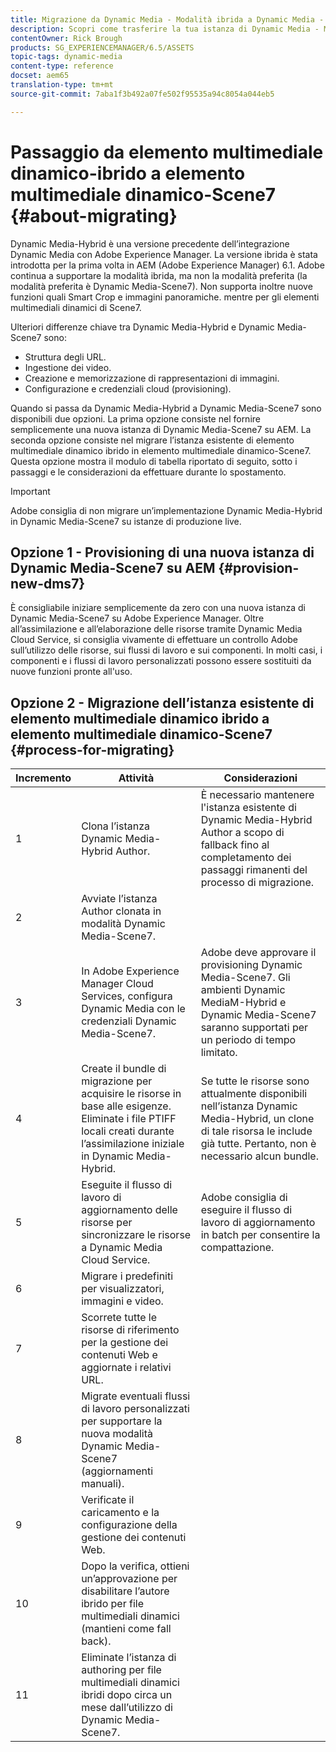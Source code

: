 ```yaml
---
title: Migrazione da Dynamic Media - Modalità ibrida a Dynamic Media - Modalità S7
description: Scopri come trasferire la tua istanza di Dynamic Media - Modalità ibrida a Dynamic Media - modalità S7
contentOwner: Rick Brough
products: SG_EXPERIENCEMANAGER/6.5/ASSETS
topic-tags: dynamic-media
content-type: reference
docset: aem65
translation-type: tm+mt
source-git-commit: 7aba1f3b492a07fe502f95535a94c8054a044eb5

---
```



# Passaggio da elemento multimediale dinamico-ibrido a elemento multimediale dinamico-Scene7 {#about-migrating}

Dynamic Media-Hybrid è una versione precedente dell’integrazione Dynamic Media con Adobe Experience Manager. La versione ibrida è stata introdotta per la prima volta in AEM (Adobe Experience Manager) 6.1. Adobe continua a supportare la modalità ibrida, ma non la modalità preferita (la modalità preferita è Dynamic Media-Scene7). Non supporta inoltre nuove funzioni quali Smart Crop e immagini panoramiche. mentre per gli elementi multimediali dinamici di Scene7.

Ulteriori differenze chiave tra Dynamic Media-Hybrid e Dynamic Media-Scene7 sono:

* Struttura degli URL.
* Ingestione dei video.
* Creazione e memorizzazione di rappresentazioni di immagini.
* Configurazione e credenziali cloud (provisioning).

Quando si passa da Dynamic Media-Hybrid a Dynamic Media-Scene7 sono disponibili due opzioni. La prima opzione consiste nel fornire semplicemente una nuova istanza di Dynamic Media-Scene7 su AEM. La seconda opzione consiste nel migrare l’istanza esistente di elemento multimediale dinamico ibrido in elemento multimediale dinamico-Scene7. Questa opzione mostra il modulo di tabella riportato di seguito, sotto i passaggi e le considerazioni da effettuare durante lo spostamento.

>[!IMPORTANT]
>
>Adobe consiglia di non migrare un’implementazione Dynamic Media-Hybrid in Dynamic Media-Scene7 su istanze di produzione live.

## Opzione 1 - Provisioning di una nuova istanza di Dynamic Media-Scene7 su AEM {#provision-new-dms7}

È consigliabile iniziare semplicemente da zero con una nuova istanza di Dynamic Media-Scene7 su Adobe Experience Manager. Oltre all’assimilazione e all’elaborazione delle risorse tramite Dynamic Media Cloud Service, si consiglia vivamente di effettuare un controllo Adobe sull’utilizzo delle risorse, sui flussi di lavoro e sui componenti. In molti casi, i componenti e i flussi di lavoro personalizzati possono essere sostituiti da nuove funzioni pronte all&#39;uso.

## Opzione 2 - Migrazione dell’istanza esistente di elemento multimediale dinamico ibrido a elemento multimediale dinamico-Scene7 {#process-for-migrating}

| Incremento | Attività | Considerazioni |
|---|---|---|
| 1 | Clona l’istanza Dynamic Media-Hybrid Author. | È necessario mantenere l&#39;istanza esistente di Dynamic Media-Hybrid Author a scopo di fallback fino al completamento dei passaggi rimanenti del processo di migrazione. |
| 2 | Avviate l’istanza Author clonata in modalità Dynamic Media-Scene7. |  |
| 3 | In Adobe Experience Manager Cloud Services, configura Dynamic Media con le credenziali Dynamic Media-Scene7. | Adobe deve approvare il provisioning Dynamic Media-Scene7. Gli ambienti Dynamic MediaM-Hybrid e Dynamic Media-Scene7 saranno supportati per un periodo di tempo limitato. |
| 4 | Create il bundle di migrazione per acquisire le risorse in base alle esigenze.<br>Eliminate i file PTIFF locali creati durante l’assimilazione iniziale in Dynamic Media-Hybrid. | Se tutte le risorse sono attualmente disponibili nell’istanza Dynamic Media-Hybrid, un clone di tale risorsa le include già tutte. Pertanto, non è necessario alcun bundle. |
| 5 | Eseguite il flusso di lavoro di aggiornamento delle risorse per sincronizzare le risorse a Dynamic Media Cloud Service. | Adobe consiglia di eseguire il flusso di lavoro di aggiornamento in batch per consentire la compattazione. |
| 6 | Migrare i predefiniti per visualizzatori, immagini e video. |  |
| 7 | Scorrete tutte le risorse di riferimento per la gestione dei contenuti Web e aggiornate i relativi URL. |  |
| 8 | Migrate eventuali flussi di lavoro personalizzati per supportare la nuova modalità Dynamic Media-Scene7 (aggiornamenti manuali). |  |
| 9 | Verificate il caricamento e la configurazione della gestione dei contenuti Web. |  |
| 10 | Dopo la verifica, ottieni un’approvazione per disabilitare l’autore ibrido per file multimediali dinamici (mantieni come fall back). |  |
| 11 | Eliminate l’istanza di authoring per file multimediali dinamici ibridi dopo circa un mese dall’utilizzo di Dynamic Media-Scene7. |  |
